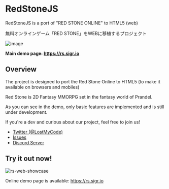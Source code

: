 # RedStoneJS
RedStoneJS is a port of "RED STONE ONLINE" to HTML5 (web) 

無料オンラインゲーム「RED STONE」をWEBに移植するプロジェクト

![image](https://user-images.githubusercontent.com/63048878/218090436-f658501e-6b25-4191-924f-de1d788712d5.png)

**Main demo page: <https://rs.sigr.io>**

Overview
--------

The project is designed to port the Red Stone Online to HTML5 (to make it available on browsers and mobiles)

Red Stone is 2D Fantasy MMORPG set in the fantasy world of Prandel.

As you can see in the demo, only basic features are implemented and is still under development.

If you're a dev and curious about our project, feel free to join us!

- [Twitter (@LostMyCode)](https://twitter.com/LostMyCode)
- [Issues](https://github.com/LostMyCode/redstone-js/issues)
- [Discord Server](https://dc.sigr.io)

Try it out now!
--------

![rs-web-showcase](https://user-images.githubusercontent.com/63048878/218094281-95e9a996-4cc3-4e03-93d4-5d7892fdfb07.gif)

Online demo page is available: <https://rs.sigr.io>


